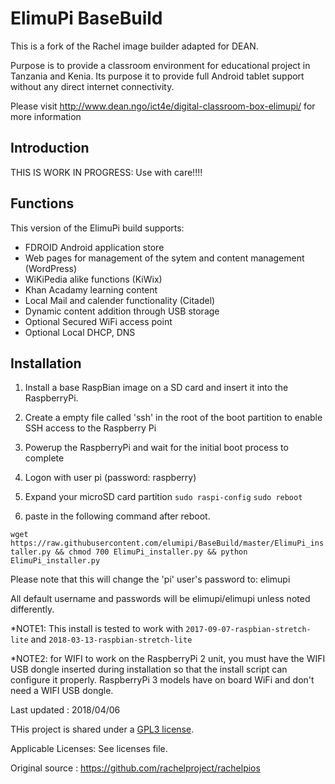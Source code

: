# ElimuPi BaseBuild
This is a fork of the Rachel image builder adapted for DEAN. 

Purpose is to provide a classroom environment for educational project in Tanzania and Kenia. Its purpose it to provide full Android tablet support without any direct internet connectivity.

Please visit http://www.dean.ngo/ict4e/digital-classroom-box-elimupi/ for more information

## Introduction
THIS IS WORK IN PROGRESS: Use with care!!!!


## Functions
This version of the ElimuPi build supports:
- FDROID Android application store
- Web pages for management of the sytem and content management (WordPress)
- WiKiPedia alike functions (KiWix)
- Khan Acadamy learning content  
- Local Mail and calender functionality (Citadel)
- Dynamic content addition through USB storage   
- Optional Secured WiFi access point
- Optional Local DHCP, DNS 
## Installation
1. Install a base RaspBian image on a SD card and insert it into the RaspberryPi.

2. Create a empty file called 'ssh' in the root of the boot partition to enable SSH access to the Raspberry Pi
 
3. Powerup the RaspberryPi and wait for the initial boot process to complete

5. Logon with user pi (password: raspberry)  

5. Expand your microSD card partition 
`sudo raspi-config`
`sudo reboot`

6. paste in the following command after reboot.

`wget https://raw.githubusercontent.com/elumipi/BaseBuild/master/ElimuPi_installer.py && chmod 700 ElimuPi_installer.py && python ElimuPi_installer.py`

Please note that this will change the 'pi' user's password to: elimupi

All default username and passwords will be elimupi/elimupi unless noted differently.

*NOTE1: This install is tested to work with `2017-09-07-raspbian-stretch-lite` 
        and `2018-03-13-raspbian-stretch-lite`  

*NOTE2: for WIFI to work on the RaspberryPi 2 unit, you must have the WIFI USB dongle inserted
during installation so that the install script can configure it properly. RaspberryPi 3 models have on board WiFi and don't need a WIFI USB dongle.

Last updated : 2018/04/06 

THis project is shared under a [GPL3 license](https://www.gnu.org/licenses/gpl.txt).

Applicable Licenses: See licenses file.

Original source : https://github.com/rachelproject/rachelpios
